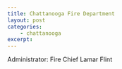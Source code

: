 ```yaml
---
title: Chattanooga Fire Department
layout: post
categories:
    - chattanooga
excerpt:
---
```


Administrator: Fire Chief Lamar Flint